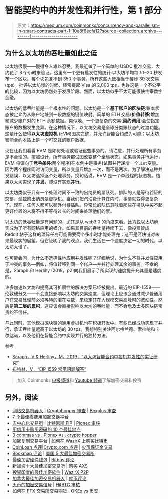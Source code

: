 # 智能契约中的并发性和并行性，第 1 部分

> 原文：<https://medium.com/coinmonks/concurrency-and-parallelism-in-smart-contracts-part-1-10e8f6ecfa12?source=collection_archive---------1----------------------->

## 为什么以太坊的吞吐量如此之低

以太坊很慢——慢得令人难以忍受。我最近做了一个简单的 USDC 批准交易，大约花了 3 个小时来验证。这里有一个更有启发性的统计:以太坊平均每 10~20 秒发布一个区块。每个块包含不到 350 个事务。所有这些大致相当于每秒 30 次交易 (tps)。批评以太坊慢的时候，经常提起 Visa 的 2,000 tps。也许这是一个不公平的比较，因为以太坊仍然处于发展阶段。然而，以太坊似乎不太可能很快主宰数字金融。

以太坊的低吞吐量是一个根本性的问题。以太坊是一个**基于账户的区块链**:账本状态被定义为从账户地址到一段数据的键值映射。简单的 ETH 交易(**价值转移**)增加和减少账户对的 ETH 余额数据。类似地，一个更复杂的交易(**契约调用**)会使指定账户的数据发生变异。在这种情况下，以太坊交易是全球分类账状态的过渡功能。这是什么使得**以太坊虚拟机** (EVM)图灵完整，并允许智能合约成为可能；以太坊智能合约本质上是一个可交互的账户数据。

现在让我们看看 EVM 是如何处理或验证这些事务的。请注意，并行处理所有事务是不合理的。按照设计，所有事务都试图改变整个全局状态。如果事务并行运行，EVM 将偏向于**竞争条件**:两个程序(在本例中是事务)试图并行递增一个`uint`变量。因为两个程序同时访问变量，所以变量只增加一次，而不是两次。为了解决这种并发错误，以太坊选择逐个处理事务。换句话说，EVM 是一个单线程的状态机。结果以太坊实现了**并发**，却没有实现**并行**。

以太坊类似于只有一个处理时间不一致的出纳员的票队列。排队的人是等待验证的交易，孤独的出纳员是虚拟机。当我们把汽油费计算在内时，事情就变得更复杂了。现在，任何人都可以额外付费插队。异常长的队伍意味着那些在排队中买不起更好位置的人将不得不等待过长的时间来处理他们的票。

以太坊的低吞吐量是有问题的，尤其是从 web3.0 的角度来看。比方说以太坊确实成为了所有网络应用的媒介。如果其目前的吞吐量持续下去，像投票赞成 Reddit 帖子这样的琐碎任务可能需要两个多小时才能处理完；这不是区块链对未来最现实的展望，但它证明了我的观点。我们生活在一个速度决定一切的时代，以太坊太慢了。

你可能会问，为什么不选择性地应用并发性呢？详细地说，为什么不将并发性应用于冲突的事务—例如，将值转移到同一个帐户—并并行处理其余的事务。不幸的是，Saraph 和 Herlihy (2019，p2)向我们展示了所实现的速度提升充其量是适度的。

许多加速以太坊和提高其可扩展性的解决方案已经被提出。最近的 EIP-1559——伦敦硬分叉——不会直接影响以太坊的交易速度，但理论上应该会通过减少普通用户在交易处理前必须等待的潜在块数，来稳定其在大规模交易高峰时的波动性。然后是**第二层的累积**，这应该会直接影响以太坊的吞吐量，而不会危及太多区块链宝贵的不信任。

与此同时，其他模拟区块链的通用虚拟机也在积极开发中。有些已经成功实现了并行，承诺吞吐量远高于以太坊的 30 tps。我想特别关注阿尔格兰德、索拉纳和卡尔达诺，以及他们在智能合约中实现并行的独特方法。

参考

*   [Saraph，V & Herlihy，M，2019，“以太坊智能合约中投机并发性的实证研究”](https://drops.dagstuhl.de/opus/volltexte/2020/11968/pdf/OASIcs-Tokenomics-2019-4.pdf)
*   [布特林，V，“EIP 1559 常见问题解答”](https://notes.ethereum.org/@vbuterin/eip-1559-faq#How-would-a-spike-of-high-usage-look-like-under-EIP-1559-compared-to-the-status-quo)

> 加入 Coinmonks [电报频道](https://t.me/coincodecap)和 [Youtube 频道](https://www.youtube.com/c/coinmonks/videos)了解加密交易和投资

## 另外，阅读

*   [网格交易机器人](https://blog.coincodecap.com/grid-trading) | [Cryptohopper 审查](/coinmonks/cryptohopper-review-a388ff5bae88) | [Bexplus 审查](https://blog.coincodecap.com/bexplus-review)
*   [7 个最佳零费用加密交换平台](https://blog.coincodecap.com/zero-fee-crypto-exchanges)
*   [去中心化交易所](https://blog.coincodecap.com/what-are-decentralized-exchanges) | [比特恩斯 FIP](https://blog.coincodecap.com/bitbns-fip) | [Pionex 审核](https://blog.coincodecap.com/pionex-review-exchange-with-crypto-trading-bot)
*   [用信用卡购买密码的 10 个最佳地点](https://blog.coincodecap.com/buy-crypto-with-credit-card)
*   [3 commas vs . Pionex vs . crypto hopper](https://blog.coincodecap.com/3commas-vs-pionex-vs-cryptohopper)
*   [加密复制交易平台](/coinmonks/top-10-crypto-copy-trading-platforms-for-beginners-d0c37c7d698c) | [如何在 WazirX 上购买比特币](/coinmonks/buy-bitcoin-on-wazirx-2d12b7989af1)
*   [CoinLoan 点评](https://blog.coincodecap.com/coinloan-review)|[Crypto.com 点评](/coinmonks/crypto-com-review-f143dca1f74c) | [火币保证金交易](/coinmonks/huobi-margin-trading-b3b06cdc1519)
*   [Bookmap 评论](https://blog.coincodecap.com/bookmap-review-2021-best-trading-software) | [美国 5 大最佳加密交易所](https://blog.coincodecap.com/crypto-exchange-usa)
*   最佳加密[硬件钱包](/coinmonks/hardware-wallets-dfa1211730c6) | [Bitbns 评论](/coinmonks/bitbns-review-38256a07e161)
*   [新加坡十大最佳加密交易所](https://blog.coincodecap.com/crypto-exchange-in-singapore) | [购买 AXS](https://blog.coincodecap.com/buy-axs-token)
*   [投资印度的最佳加密软件](https://blog.coincodecap.com/best-crypto-to-invest-in-india-in-2021) | [WazirX P2P](https://blog.coincodecap.com/wazirx-p2p)
*   [加拿大最佳加密交易机器人](https://blog.coincodecap.com/5-best-crypto-trading-bots-in-canada) | [库币评论](https://blog.coincodecap.com/kucoin-review)
*   [火币的加密交易信号](https://blog.coincodecap.com/huobi-crypto-trading-signals) | [HitBTC 审核](/coinmonks/hitbtc-review-c5143c5d53c2)
*   [如何在 FTX 交易所交易期货](https://blog.coincodecap.com/ftx-futures-trading) | [OKEx vs 币安](https://blog.coincodecap.com/okex-vs-binance)